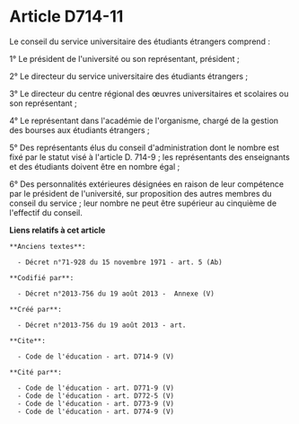 # Article D714-11

Le conseil du service universitaire des étudiants étrangers comprend : 

1° Le président de l'université ou son représentant, président ; 

2° Le directeur du service universitaire des étudiants étrangers ; 

3° Le directeur du centre régional des œuvres universitaires et scolaires ou son représentant ; 

4° Le représentant dans l'académie de l'organisme, chargé de la gestion des bourses aux étudiants étrangers ; 

5° Des représentants élus du conseil d'administration dont le nombre est fixé par le statut visé à l'article D. 714-9 ; les
représentants des enseignants et des étudiants doivent être en nombre égal ; 

6° Des personnalités extérieures désignées en raison de leur compétence par le président de l'université, sur proposition des
autres membres du conseil du service ; leur nombre ne peut être supérieur au cinquième de l'effectif du conseil.

**Liens relatifs à cet article**

	**Anciens textes**:

	  - Décret n°71-928 du 15 novembre 1971 - art. 5 (Ab)

	**Codifié par**:

	  - Décret n°2013-756 du 19 août 2013 -  Annexe (V)

	**Créé par**:

	  - Décret n°2013-756 du 19 août 2013 - art.

	**Cite**:

	  - Code de l'éducation - art. D714-9 (V)

	**Cité par**:

	  - Code de l'éducation - art. D771-9 (V)
	  - Code de l'éducation - art. D772-5 (V)
	  - Code de l'éducation - art. D773-9 (V)
	  - Code de l'éducation - art. D774-9 (V)
